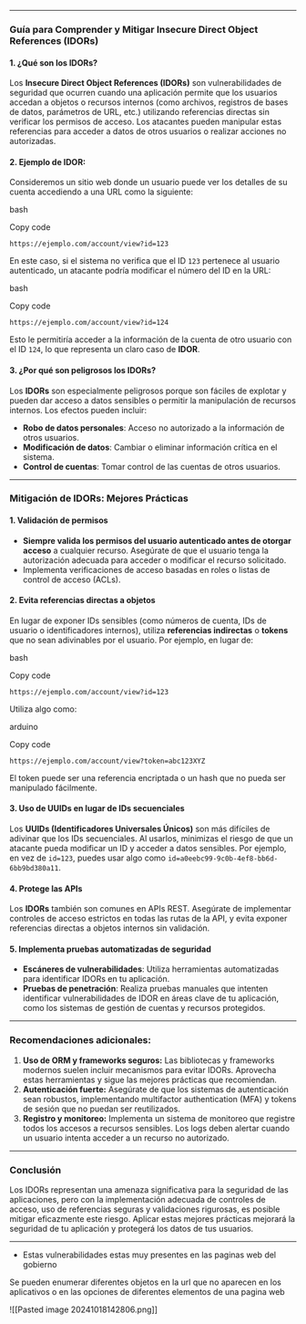 
----------

### **Guía para Comprender y Mitigar Insecure Direct Object References (IDORs)**

#### 1. **¿Qué son los IDORs?**

Los **Insecure Direct Object References (IDORs)** son vulnerabilidades de seguridad que ocurren cuando una aplicación permite que los usuarios accedan a objetos o recursos internos (como archivos, registros de bases de datos, parámetros de URL, etc.) utilizando referencias directas sin verificar los permisos de acceso. Los atacantes pueden manipular estas referencias para acceder a datos de otros usuarios o realizar acciones no autorizadas.

#### 2. **Ejemplo de IDOR:**

Consideremos un sitio web donde un usuario puede ver los detalles de su cuenta accediendo a una URL como la siguiente:

bash

Copy code

`https://ejemplo.com/account/view?id=123`

En este caso, si el sistema no verifica que el ID `123` pertenece al usuario autenticado, un atacante podría modificar el número del ID en la URL:

bash

Copy code

`https://ejemplo.com/account/view?id=124`

Esto le permitiría acceder a la información de la cuenta de otro usuario con el ID `124`, lo que representa un claro caso de **IDOR**.

#### 3. **¿Por qué son peligrosos los IDORs?**

Los **IDORs** son especialmente peligrosos porque son fáciles de explotar y pueden dar acceso a datos sensibles o permitir la manipulación de recursos internos. Los efectos pueden incluir:

- **Robo de datos personales**: Acceso no autorizado a la información de otros usuarios.
- **Modificación de datos**: Cambiar o eliminar información crítica en el sistema.
- **Control de cuentas**: Tomar control de las cuentas de otros usuarios.

---

### **Mitigación de IDORs: Mejores Prácticas**

#### 1. **Validación de permisos**

- **Siempre valida los permisos del usuario autenticado antes de otorgar acceso** a cualquier recurso. Asegúrate de que el usuario tenga la autorización adecuada para acceder o modificar el recurso solicitado.
- Implementa verificaciones de acceso basadas en roles o listas de control de acceso (ACLs).

#### 2. **Evita referencias directas a objetos**

En lugar de exponer IDs sensibles (como números de cuenta, IDs de usuario o identificadores internos), utiliza **referencias indirectas** o **tokens** que no sean adivinables por el usuario. Por ejemplo, en lugar de:

bash

Copy code

`https://ejemplo.com/account/view?id=123`

Utiliza algo como:

arduino

Copy code

`https://ejemplo.com/account/view?token=abc123XYZ`

El token puede ser una referencia encriptada o un hash que no pueda ser manipulado fácilmente.

#### 3. **Uso de UUIDs en lugar de IDs secuenciales**

Los **UUIDs (Identificadores Universales Únicos)** son más difíciles de adivinar que los IDs secuenciales. Al usarlos, minimizas el riesgo de que un atacante pueda modificar un ID y acceder a datos sensibles. Por ejemplo, en vez de `id=123`, puedes usar algo como `id=a0eebc99-9c0b-4ef8-bb6d-6bb9bd380a11`.

#### 4. **Protege las APIs**

Los **IDORs** también son comunes en APIs REST. Asegúrate de implementar controles de acceso estrictos en todas las rutas de la API, y evita exponer referencias directas a objetos internos sin validación.

#### 5. **Implementa pruebas automatizadas de seguridad**

- **Escáneres de vulnerabilidades**: Utiliza herramientas automatizadas para identificar IDORs en tu aplicación.
- **Pruebas de penetración**: Realiza pruebas manuales que intenten identificar vulnerabilidades de IDOR en áreas clave de tu aplicación, como los sistemas de gestión de cuentas y recursos protegidos.

---

### **Recomendaciones adicionales:**

1. **Uso de ORM y frameworks seguros:** Las bibliotecas y frameworks modernos suelen incluir mecanismos para evitar IDORs. Aprovecha estas herramientas y sigue las mejores prácticas que recomiendan.
2. **Autenticación fuerte:** Asegúrate de que los sistemas de autenticación sean robustos, implementando multifactor authentication (MFA) y tokens de sesión que no puedan ser reutilizados.
3. **Registro y monitoreo:** Implementa un sistema de monitoreo que registre todos los accesos a recursos sensibles. Los logs deben alertar cuando un usuario intenta acceder a un recurso no autorizado.

---

### **Conclusión**

Los IDORs representan una amenaza significativa para la seguridad de las aplicaciones, pero con la implementación adecuada de controles de acceso, uso de referencias seguras y validaciones rigurosas, es posible mitigar eficazmente este riesgo. Aplicar estas mejores prácticas mejorará la seguridad de tu aplicación y protegerá los datos de tus usuarios.

-----

- Estas vulnerabilidades estas muy presentes en las paginas web del gobierno 

Se pueden enumerar diferentes objetos en la url que no aparecen en los aplicativos o en las opciones de diferentes elementos de una pagina web 

![[Pasted image 20241018142806.png]]

